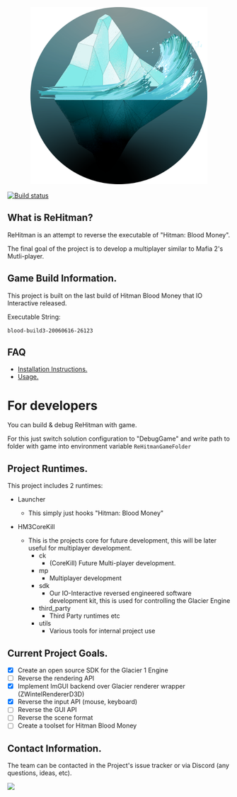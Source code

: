 <p align="center">
	<img width="400" height="400" src="GitHub/logo.png">
</p>

[![Build status](https://ci.appveyor.com/api/projects/status/roum4p326855okuy/branch/master?svg=true)](https://ci.appveyor.com/project/DronCode/rehitman/branch/master)

What is ReHitman?
---------------

ReHitman is an attempt to reverse the executable of "Hitman: Blood Money".

The final goal of the project is to develop a multiplayer similar to Mafia 2's Mutli-player.

Game Build Information.
---------------

This project is built on the last build of Hitman Blood Money that IO Interactive released.

Executable String:

	blood-build3-20060616-26123

FAQ
---------------
 * [Installation Instructions.](https://github.com/DronCode/ReHitman/wiki/ReHitman_Installation-Instructions)
 * [Usage.](https://github.com/DronCode/ReHitman/wiki/ReHitman_Usage)

For developers
===============

You can build & debug ReHitman with game. 

For this just switch solution configuration to "DebugGame" and write path to folder with game into environment variable `ReHitmanGameFolder` 
 
Project Runtimes.
---------------

This project includes 2 runtimes:

 * Launcher
	- This simply just hooks "Hitman: Blood Money"

 * HM3CoreKill
 
	- This is the projects core for future development, this will be later useful for multiplayer development.
		- ck
			- (CoreKill) Future Multi-player development.
		- mp
			- Multiplayer development
		- sdk
			- Our IO-Interactive reversed engineered software development kit, this is used for controlling the Glacier Engine
		- third_party
			- Third Party runtimes etc
		- utils
			- Various tools for internal project use
	
Current Project Goals.
---------------

 - [x] Create an open source SDK for the Glacier 1 Engine
 - [ ] Reverse the rendering API
 - [x] Implement ImGUI backend over Glacier renderer wrapper (ZWintelRendererD3D)
 - [x] Reverse the input API (mouse, keyboard)
 - [ ] Reverse the GUI API
 - [ ] Reverse the scene format
 - [ ] Create a toolset for Hitman Blood Money

Contact Information.
---------------

The team can be contacted in the Project's issue tracker or via Discord (any questions, ideas, etc).

<a href="https://discord.gg/WK9jbqR">
	<img src="https://img.shields.io/badge/discord-join-7289DA.svg?logo=discord&longCache=true&style=flat" />
</a>
